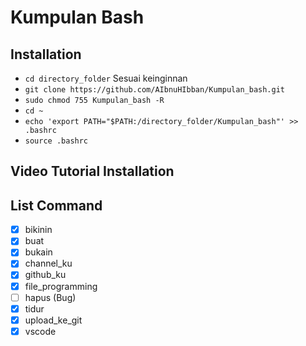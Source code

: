 # Kumpulan Bash 

## Installation

 - `cd directory_folder` Sesuai keinginnan
 - `git clone https://github.com/AIbnuHIbban/Kumpulan_bash.git`
 - `sudo chmod 755 Kumpulan_bash -R`
 - `cd ~`
 - `echo 'export PATH="$PATH:/directory_folder/Kumpulan_bash"' >> .bashrc`
 - `source .bashrc`
 
## Video Tutorial Installation

## List Command

 - [x] bikinin
 - [x] buat
 - [x] bukain
 - [x] channel_ku
 - [x] github_ku
 - [x] file_programming
 - [ ] hapus (Bug)
 - [x] tidur
 - [x] upload_ke_git
 - [x] vscode
